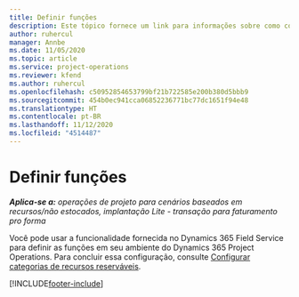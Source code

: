 ```yaml
---
title: Definir funções
description: Este tópico fornece um link para informações sobre como configurar categorias de recursos reserváveis.
author: ruhercul
manager: Annbe
ms.date: 11/05/2020
ms.topic: article
ms.service: project-operations
ms.reviewer: kfend
ms.author: ruhercul
ms.openlocfilehash: c50952854653799bf21b722585e200b380d5bbb9
ms.sourcegitcommit: 454b0ec941cca06852236771bc77dc1651f94e48
ms.translationtype: HT
ms.contentlocale: pt-BR
ms.lasthandoff: 11/12/2020
ms.locfileid: "4514487"
---
```

# <a name="define-roles"></a>Definir funções

_**Aplica-se a:** operações de projeto para cenários baseados em recursos/não estocados, implantação Lite - transação para faturamento pro forma_

Você pode usar a funcionalidade fornecida no Dynamics 365 Field Service para definir as funções em seu ambiente do Dynamics 365 Project Operations. Para concluir essa configuração, consulte [Configurar categorias de recursos reserváveis](https://docs.microsoft.com/dynamics365/field-service/set-up-bookable-resource-categories).


[!INCLUDE[footer-include](../includes/footer-banner.md)]